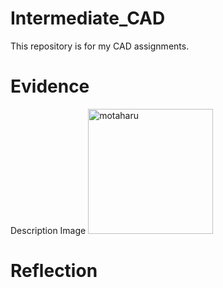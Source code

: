# Intermediate_CAD
This repository is for my CAD assignments.
# Evidence

Description
Image 
<img src="images/Skateboard.png" alt="motaharu" width="200">

# Reflection

